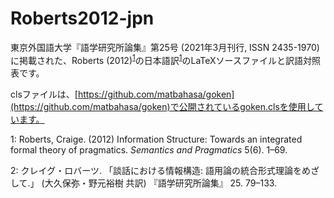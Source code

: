 # Roberts2012-jpn

東京外国語大学『語学研究所論集』第25号 (2021年3月刊行, ISSN 2435-1970)に掲載された、Roberts (2012)<sup>[1](#FN1)</sup>の日本語訳<sup>[1](#FN2)</sup>のLaTeXソースファイルと訳語対照表です。

clsファイルは、[https://github.com/matbahasa/goken](https://github.com/matbahasa/goken)で公開されているgoken.clsを使用しています。

<a name="FN1">1</a>: Roberts, Craige. (2012) Information Structure: Towards an integrated formal theory of pragmatics. *Semantics and Pragmatics* 5(6). 1–69.

<a name="FN2">2</a>: クレイグ・ロバーツ. 「談話における情報構造: 語用論の統合形式理論をめざして.」 (大久保弥・野元裕樹 共訳)  『語学研究所論集』 25. 79–133.
